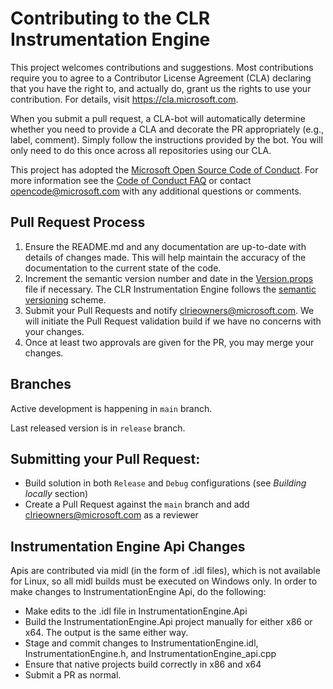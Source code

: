 # Contributing to the CLR Instrumentation Engine

This project welcomes contributions and suggestions. Most contributions require you to
agree to a Contributor License Agreement (CLA) declaring that you have the right to,
and actually do, grant us the rights to use your contribution. For details, visit
https://cla.microsoft.com.

When you submit a pull request, a CLA-bot will automatically determine whether you need
to provide a CLA and decorate the PR appropriately (e.g., label, comment). Simply follow the
instructions provided by the bot. You will only need to do this once across all repositories using our CLA.

This project has adopted the [Microsoft Open Source Code of Conduct](https://opensource.microsoft.com/codeofconduct/).
For more information see the [Code of Conduct FAQ](https://opensource.microsoft.com/codeofconduct/faq/)
or contact [opencode@microsoft.com](mailto:opencode@microsoft.com) with any additional questions or comments.

## Pull Request Process

1. Ensure the README.md and any documentation are up-to-date with details of changes made. This will help maintain the accuracy of the documentation to the current state of the code.
2. Increment the semantic version number and date in the [Version.props](build/Version.props) file if necessary. The CLR Instrumentation Engine follows the [semantic versioning](https://semver.org/) scheme.
3. Submit your Pull Requests and notify clrieowners@microsoft.com. We will initiate the Pull Request validation build if we have no concerns with your changes.
3. Once at least two approvals are given for the PR, you may merge your changes.

## Branches

Active development is happening in `main` branch.

Last released version is in `release` branch.

## Submitting your Pull Request:

- Build solution in both `Release` and `Debug` configurations (see *Building locally* section)
- Create a Pull Request against the `main` branch and add clrieowners@microsoft.com as a reviewer

## Instrumentation Engine Api Changes

Apis are contributed via midl (in the form of .idl files), which is not available for Linux, so all midl builds must be executed on Windows only. In order to make changes to InstrumentationEngine Api, do the following:

- Make edits to the .idl file in InstrumentationEngine.Api
- Build the InstrumentationEngine.Api project manually for either x86 or x64. The output is the same either way.
- Stage and commit changes to InstrumentationEngine.idl, InstrumentationEngine.h, and InstrumentationEngine_api.cpp
- Ensure that native projects build correctly in x86 and x64
- Submit a PR as normal.